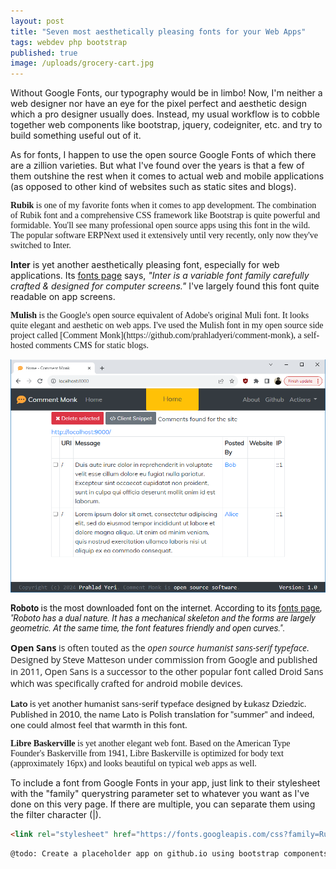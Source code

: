 ```yaml
---
layout: post
title: "Seven most aesthetically pleasing fonts for your Web Apps"
tags: webdev php bootstrap
published: true
image: /uploads/grocery-cart.jpg
---
```


Without Google Fonts, our typography would be in limbo! Now, I'm neither a web designer nor have an eye for the pixel perfect and aesthetic design which a pro designer usually does. Instead, my usual workflow is to cobble together web components like bootstrap, jquery, codeigniter, etc. and try to build something useful out of it.

<link rel="stylesheet" href="https://fonts.googleapis.com/css?family=Rubik|Inter|Mulish|Roboto|Libre+Baskerville|Open+Sans|Lato">

<style>
.Rubik {	font-family: Rubik; }
.Inter {	font-family: Inter; }
.Mulish {	font-family: Mulish; }
.Roboto { 	font-family: Roboto; }
.Lato { 	font-family: Lato; }
.OpenSans { 	font-family: "Open Sans"; }
.LibreBaskerville { font-family: "Libre Baskerville"; }
</style>

As for fonts, I happen to use the open source Google Fonts of which there are a zillion varieties. But what I've found over the years is that a few of them outshine the rest when it comes to actual web and mobile applications (as opposed to other kind of websites such as static sites and blogs).

<p class='Rubik'><b>Rubik</b> is one of my favorite fonts when it comes to app development. The combination of Rubik font and a comprehensive CSS framework like Bootstrap is quite powerful and formidable. You'll see many professional open source apps using this font in the wild. The popular software ERPNext used it extensively until very recently, only now they've switched to Inter.</p>

<p class='Inter'><b>Inter</b> is yet another aesthetically pleasing font, especially for web applications. Its <a href='https://fonts.google.com/specimen/Inter'>fonts page</a> says, <i>"Inter is a variable font family carefully crafted & designed for computer screens."</i> I've largely found this font quite readable on app screens.</p>

<p class='Mulish'><b>Mulish</b> is the Google's open source equivalent of Adobe's original Muli font. It looks quite elegant and aesthetic on web apps. I've used the Mulish font in my open source side project called [Comment Monk](https://github.com/prahladyeri/comment-monk), a self-hosted comments CMS for static blogs.</p>

![cm-dashboard](/uploads/cm/cm-dashboard.png)

<p class='Roboto'><b>Roboto</b> is the most downloaded font on the internet. According to its <a href='https://fonts.google.com/specimen/Roboto'>fonts page</a>, <i>"Roboto has a dual nature. It has a mechanical skeleton and the forms are largely geometric. At the same time, the font features friendly and open curves."</i>.</p>

<p class='OpenSans'><b>Open Sans</b> is often touted as the <i>open source humanist sans-serif typeface</i>. Designed by Steve Matteson under commission from Google and published in 2011, Open Sans is a successor to the other popular font called Droid Sans which was specifically crafted for android mobile devices.</p>

<p class='Lato'><b>Lato</b> is yet another humanist sans-serif typeface designed by Łukasz Dziedzic. Published in 2010, the name Lato is Polish translation for "summer" and indeed, one could almost feel that warmth in this font.</p>

<p class='LibreBaskerville'><b>Libre Baskerville</b> is yet another elegant web font. Based on the American Type Founder's Baskerville from 1941, Libre Baskerville is optimized for body text (approximately 16px) and looks beautiful on typical web apps as well.</p>

To include a font from Google Fonts in your app, just link to their stylesheet with the "family" querystring parameter set to whatever you want as I've done on this very page. If there are multiple, you can separate them using the filter character (|).

```html
<link rel="stylesheet" href="https://fonts.googleapis.com/css?family=Rubik|Inter|Mulish|Roboto|Libre+Baskerville|Open+Sans|Lato">
```

```bash
@todo: Create a placeholder app on github.io using bootstrap components to test these fonts.
```